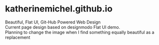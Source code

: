 katherinemichel.github.io
=========================

Beautiful, Flat UI, Git-Hub Powered Web Design <br>
Current page design based on designmodo Flat UI demo. <br>
Planning to change the image when I find something equally beautiful as a replacement
